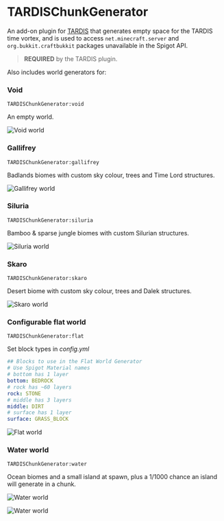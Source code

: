 # TARDISChunkGenerator

An add-on plugin for [TARDIS](https://github.com/eccentricdevotion/TARDIS) that generates empty space for the TARDIS
time vortex, and is used to access `net.minecraft.server` and `org.bukkit.craftbukkit` packages unavailable in the
Spigot API.

> __REQUIRED__ by the TARDIS plugin.

Also includes world generators for:

### Void

`TARDISChunkGenerator:void`

An empty world.

![Void world](https://dl.dropboxusercontent.com/s/xsfz2yrvfmd60tk/void_world.jpg?dl=1)

### Gallifrey

`TARDISChunkGenerator:gallifrey`

Badlands biomes with custom sky colour, trees and Time Lord structures.

![Gallifrey world](https://dl.dropboxusercontent.com/s/dkkpgbikptlewdz/gallifrey_world.jpg?dl=1)

### Siluria

`TARDISChunkGenerator:siluria`

Bamboo & sparse jungle biomes with custom Silurian structures.

![Siluria world](https://dl.dropboxusercontent.com/s/xzsg0fdh2sdr5u8/siluria_world.jpg?dl=1)

### Skaro

`TARDISChunkGenerator:skaro`

Desert biome with custom sky colour, trees and Dalek structures.

![Skaro world](https://dl.dropboxusercontent.com/s/pz81stm32y1vd1w/skaro_world.jpg?dl=1)

### Configurable flat world

`TARDISChunkGenerator:flat`

Set block types in _config.yml_

```yaml
## Blocks to use in the Flat World Generator
# Use Spigot Material names
# bottom has 1 layer
bottom: BEDROCK
# rock has ~60 layers
rock: STONE
# middle has 3 layers
middle: DIRT
# surface has 1 layer
surface: GRASS_BLOCK
```

![Flat world](https://dl.dropboxusercontent.com/s/nf22vr65nn2dlkd/flat_world.jpg?dl=1)

### Water world

`TARDISChunkGenerator:water`

Ocean biomes and a small island at spawn, plus a 1/1000 chance an island will generate in a chunk.

![Water world](https://dl.dropboxusercontent.com/s/13j24de5q6b9llw/water_world_1.png?dl=1)

![Water world](https://dl.dropboxusercontent.com/s/vxs3c5d2gxxhlnd/water_world_2.jpg?dl=1)
